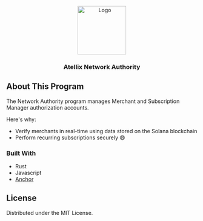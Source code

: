 <div id="top"></div>

<!-- PROJECT LOGO -->
<br />
<div align="center">
  <a href="https://github.com/atellix/net-authority">
    <img src="https://media.atellix.net/atellix_lock_small.png" alt="Logo" width="128" height="128"/>
  </a>
  <h3 align="center">Atellix Network Authority</h3>
</div>

<!-- ABOUT THIS PROGRAM -->
## About This Program

The Network Authority program manages Merchant and Subscription Manager authorization accounts.

Here's why:
* Verify merchants in real-time using data stored on the Solana blockchain
* Perform recurring subscriptions securely :smile:

### Built With

* Rust
* Javascript
* [Anchor](https://project-serum.github.io/anchor/getting-started/introduction.html)

<!-- LICENSE -->
## License

Distributed under the MIT License.
